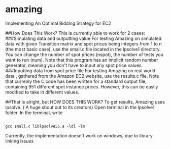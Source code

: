 # amazing
Implementing An Optimal Bidding Strategy for EC2

##How Does This Work?
This is currently able to work for 2 cases:
###Simulating data and outputting value
For testing Amazing on simulated data with given Transition matrix and spot prices being integers from 1 to n (the most basic case), use the small.c file located in the lpsolve1 directory. You can change the number of spot prices (nspot), the number of tests you want to run (num).
Note that this program has an implicit random number generator, meaning you don't have to input any spot price values.
###Inputting data from spot price file
For testing Amazing on real world data , gathered from the Amazon EC2 website, use the results.c file. Note that currenly the C code has been written for a standard output file, containing 951 different spot instance prices. However, this can be easily modified to take in different values.

##That is alright, but HOW DOES THIS WORK?
To get results, Amazing uses lpsolve. ( A huge shout out to its creators)
Open terminal in the lpsolve1 folder.
In the terminal, write

<pre><code>
gcc small.c liblpsolve55.a -ldl -lm
</code></pre>

Currently, the implementation doesn't work on windows, due to library linking issues

